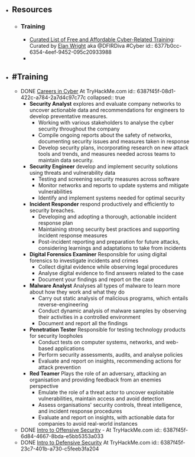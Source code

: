 - ## Resources
	- ### Training
		- [Curated List of Free and Affordable Cyber-Related Training](https://training.dfirdiva.com/): Curated by [Elan Wright](https://www.linkedin.com/in/elanwright/) aka @DFIRDiva #Cyber
		  id:: 6377b0cc-6354-4eef-9452-095c20933988
		-
- ## #Training
	- DONE [Careers in Cyber](https://tryhackme.com/room/careersincyber) At TryHackMe.com
	  id:: 6387f45f-08d1-422c-a784-2a7d4c97c77c
	  collapsed:: true
		- **Security Analyst** explores and evaluate company networks to uncover actionable 
		  data and recommendations for engineers to develop preventative measures.
			- Working with various stakeholders to analyse the cyber security throughout the company
			- Compile ongoing reports about the safety of networks, documenting security issues and measures taken in response
			- Develop security plans, incorporating research on new attack tools 
			  and trends, and measures needed across teams to maintain data security.
		- **Security Engineer** develop and implement security solutions using threats and vulnerability data
			- Testing and screening security measures across software
			- Monitor networks and reports to update systems and mitigate vulnerabilities
			- Identify and implement systems needed for optimal security
		- **Incident Responder** respond productively and efficiently to security breaches.
			- Developing and adopting a thorough, actionable incident response plan
			- Maintaining strong security best practices and supporting incident response measures
			- Post-incident reporting and preparation for future attacks, considering learnings and adaptations to take from incidents
		- **Digital Forensics Examiner** Responsible for using digital forensics to investigate incidents and crimes
			- Collect digital evidence while observing legal procedures
			- Analyse digital evidence to find answers related to the case
			- Document your findings and report on the case
		- **Malware Analyst** Analyses all types of malware to learn more about how they work and what they do
			- Carry out static analysis of malicious programs, which entails reverse-engineering
			- Conduct dynamic analysis of malware samples by observing their activities in a controlled environment
			- Document and report all the findings
		- **Penetration Tester** Responsible for testing technology products for security loopholes
			- Conduct tests on computer systems, networks, and web-based applications
			- Perform security assessments, audits, and analyse policies
			- Evaluate and report on insights, recommending actions for attack prevention
		- **Red Teamer** Plays the role of an adversary, attacking an organisation and providing feedback from an enemies perspective
			- Emulate the role of a threat actor to uncover exploitable vulnerabilities, maintain access and avoid detection
			- Assess organisations' security controls, threat intelligence, and incident response procedures
			- Evaluate and report on insights, with actionable data for companies to avoid real-world instances
	- DONE [Intro to Offensive Security](https://tryhackme.com/room/introtooffensivesecurity) - At TryHackMe.com
	  id:: 6387f45f-6d84-4667-8bda-e5bb5353a033
	- DONE [Intro to Defensive Security](https://tryhackme.com/room/defensivesecurity) At TryHackMe.com
	  id:: 6387f45f-23c7-401b-a730-c5feeb3fa204